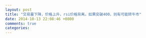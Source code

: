 ```yaml
---
layout: post
title: "交易量下降，价格上升，rsi价格背离，如果突破400，则有可能转牛市"
date: 2014-10-13 22:08:46 +0800
comments: true
categories: 
---
```

